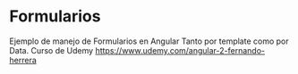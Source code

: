 # Formularios

Ejemplo de manejo de Formularios en Angular Tanto por template como por Data. Curso de Udemy https://www.udemy.com/angular-2-fernando-herrera
